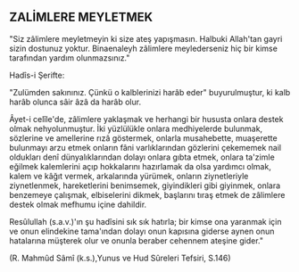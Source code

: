 ## ZALİMLERE MEYLETMEK

"Siz zâlimlere meyletmeyin ki size ateş yapış­masın. Halbuki Allah'tan gayri sizin dostunuz yoktur. Binaenaleyh zâlimlere meylederseniz hiç bir kimse tarafından yardım olunmazsınız."

Hadîs-i Şerifte:

"Zulümden sakınınız. Çünkü o kalblerinizi harâb eder" buyurulmuştur, ki kalb harâb olunca sâir âzâ da harâb olur.

Âyet-i celîle'de, zâlimlere yaklaşmak ve her­hangi bir hususta onlara destek olmak nehyolunmuştur. İki yüzlülükle onlara medhiyelerde bu­lunmak, sözlerine ve amellerine rızâ göstermek, onlarla musahebette, muaşerette bulunmayı arzu etmek onların fâni varlıklarından gözlerini çekememek nail oldukları denî dünyalıklarından do­layı onlara gıbta etmek, onlara ta'zimle eğilmek kalemlerini açıp hokkalarını hazırlamak da olsa yardımcı olmak, kalem ve kâğıt vermek, arkala­rında yürümek, onların ziynetleriyle ziynetlenmek, hareketlerini benimsemek, giyindikleri gibi giyinmek, onlara benzemeye çalışmak, elbiselerini dikmek, başlarını tıraş etmek de zâlimlere destek olmak mefhumu içine dahildir.

Resûlullah (s.a.v.)'ın şu hadîsini sık sık hatırla; bir kimse ona yaranmak için ve onun elindekine tama'ından dolayı onun kapısına giderse aynen onun hatalarına müşterek olur ve onunla beraber cehennem ateşine gider."

(R. Mahmûd Sâmî (k.s.),Yunus ve Hud Sûreleri Tefsiri, S.146)
